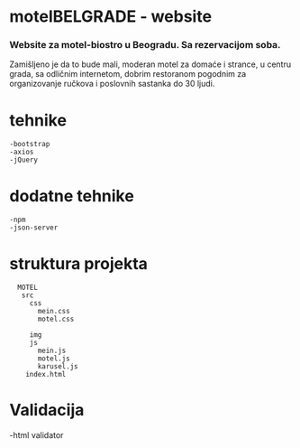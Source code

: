 # motelBELGRADE - website

### Website za motel-biostro u Beogradu. Sa rezervacijom soba.
Zamišljeno je da to bude mali, moderan motel za domaće i strance, u centru grada, sa odličnim internetom, dobrim restoranom pogodnim za organizovanje ručkova i poslovnih sastanka do 30 ljudi.
# tehnike
    -bootstrap
    -axios
    -jQuery
 # dodatne tehnike 
    -npm
    -json-server
 # struktura projekta
      MOTEL
       src
         css
           mein.css
           motel.css
 
         img
         js
           mein.js
           motel.js
           karusel.js
        index.html  

 # Validacija
 -html validator
 





